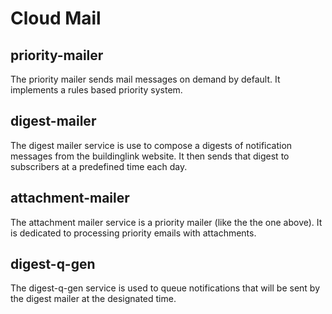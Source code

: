 # Cloud Mail

## priority-mailer

The priority mailer sends mail messages on demand by default. It implements
a rules based priority system.

## digest-mailer

The digest mailer service is use to compose a digests of notification
messages from the buildinglink website. It then sends that digest to subscribers
at a predefined time each day.

## attachment-mailer

The attachment mailer service is a priority mailer (like the the one above). It
is dedicated to processing priority emails with attachments.

## digest-q-gen

The digest-q-gen service is used to queue notifications that will be sent by 
the digest mailer at the designated time.
